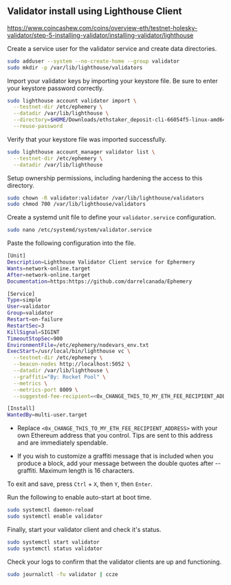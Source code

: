 ## Validator install using Lighthouse Client

https://www.coincashew.com/coins/overview-eth/testnet-holesky-validator/step-5-installing-validator/installing-validator/lighthouse

 Create a service user for the validator service and create data directories.

```bash
sudo adduser --system --no-create-home --group validator
sudo mkdir -p /var/lib/lighthouse/validators
```

Import your validator keys by importing your keystore file. Be sure to enter your keystore password correctly.

```bash
sudo lighthouse account validator import \
  --testnet-dir /etc/ephemery \
  --datadir /var/lib/lighthouse \
  --directory=$HOME/Downloads/ethstaker_deposit-cli-66054f5-linux-amd64/validator_keys \
  --reuse-password
```

Verify that your keystore file was imported successfully.

```bash
sudo lighthouse account_manager validator list \
  --testnet-dir /etc/ephemery \
  --datadir /var/lib/lighthouse
```

Setup ownership permissions, including hardening the access to this directory.

```bash
sudo chown -R validator:validator /var/lib/lighthouse/validators
sudo chmod 700 /var/lib/lighthouse/validators
```

Create a systemd unit file to define your ```validator.service``` configuration.

```bash
sudo nano /etc/systemd/system/validator.service
```

Paste the following configuration into the file. 

```bash
[Unit]
Description=Lighthouse Validator Client service for Ephermery
Wants=network-online.target
After=network-online.target
Documentation=https:https://github.com/darrelcanada/Ephemery

[Service]
Type=simple
User=validator
Group=validator
Restart=on-failure
RestartSec=3
KillSignal=SIGINT
TimeoutStopSec=900
EnvironmentFile=/etc/ephemery/nodevars_env.txt
ExecStart=/usr/local/bin/lighthouse vc \
  --testnet-dir /etc/ephemery \
  --beacon-nodes http://localhost:5052 \
  --datadir /var/lib/lighthouse \
  --graffiti="By: Rocket Pool" \
  --metrics \
  --metrics-port 8009 \
  --suggested-fee-recipient=<0x_CHANGE_THIS_TO_MY_ETH_FEE_RECIPIENT_ADDRESS>

[Install]
WantedBy=multi-user.target
```
- Replace ```<0x_CHANGE_THIS_TO_MY_ETH_FEE_RECIPIENT_ADDRESS>``` with your own Ethereum address that you control. Tips are sent to this address and are immediately spendable.

- If you wish to customize a graffiti message that is included when you produce a block, add your message between the double quotes after --graffiti. Maximum length is 16 characters.

To exit and save, press ```Ctrl``` + ```X```, then ```Y```, then ```Enter```.

Run the following to enable auto-start at boot time.
```bash
sudo systemctl daemon-reload
sudo systemctl enable validator
```

Finally, start your validator client and check it's status.

```bash
sudo systemctl start validator
sudo systemctl status validator
```

Check your logs to confirm that the validator clients are up and functioning.

```bash
sudo journalctl -fu validator | ccze
```



































